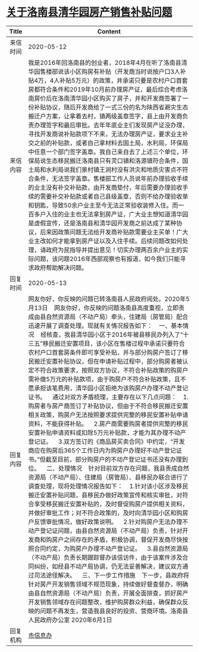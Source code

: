 # <a href="http://www.shangluo.gov.cn/zmhd/ldxxxx.jsp?urltype=leadermail.LeaderMailContentUrl&wbtreeid=1112&leadermailid=5838">关于洛南县清华园房产销售补贴问题</a>
| Title |                                                                                                                                                                                                                                                                                                                                                                                                                                                                                                                                       Content                                                                                                                                                                                                                                                                                                                                                                                                                                                                                                                                       |
|:-----:|-------------------------------------------------------------------------------------------------------------------------------------------------------------------------------------------------------------------------------------------------------------------------------------------------------------------------------------------------------------------------------------------------------------------------------------------------------------------------------------------------------------------------------------------------------------------------------------------------------------------------------------------------------------------------------------------------------------------------------------------------------------------------------------------------------------------------------------------------------------------------------------------------------------------------------------------------------------------------------------------------------------------------------------------------------------------------------------|
| 来信时间  | 2020-05-12                                                                                                                                                                                                                                                                                                                                                                                                                                                                                                                                                                                                                                                                                                                                                                                                                                                                                                                                                                                                                                                                          |
| 来信内容  | 我是2016年回洛南县的创业者，2018年4月在听了洛南县清华园售楼部说该小区购房有补贴（开发商当时说按户口3人补贴4万，4人补贴5万元）的政策，并承诺只要是农村户口首套房都符合条件和2019年10月前办理房产证，最后综合考虑洛南房价后在洛南清华园小区购买了房子，并和开发商签署了一份补贴协议，随后开发商给了一式三份的名为陕西省避灾生态搬迁户方案，让拿着去村，镇两级盖章签字，县上由开发商负责办理签字和最后审批。去年年底业主们发现房产证没办理，寻找开发商说补贴款项下不来，无法办理房产证，要求业主补交之前的补贴款，或者自己拿材料去国土局，水利局，环保局中任意一个部门签字盖章。我自己亲自去了上述三个单位，环保局说生态移民搬迁洛南县只有灵口镇和洛源镇符合条件，国土局和水利局说我们景村镇王涧村没有洪灾和地质灾害点不符合条件，无法签字盖章。售楼部工作人员说年前办理验收手续的业主没有补交补贴款，由开发商垫付，年后需要办理验收手续的需要补交补贴款或者自己县级盖章，否则不给办理验收单和钥匙，导致50余户业主至今无法正常验收装修入住。而一百多户入住的业主也无法拿到房产证，广大业主想知道清华园是虚假宣传，还是洛南县和清华园开发商之前达成了某种协议，后来因政策问题无法给开发商补贴款需要业主买单！广大业主改如何才能拿到房产证以及入住手续。后续问题改如何处理，请政府为民指导并提出意见！切实办理两百余户业主的实际问题，该问题2016年西部观察也有报道，如今我们只能寻求政府帮助解决问题。                                                                                                                                                                                                                                                                                                                                                                                                                       |
| 回复时间  | 2020-05-13                                                                                                                                                                                                                                                                                                                                                                                                                                                                                                                                                                                                                                                                                                                                                                                                                                                                                                                                                                                                                                                                          |
| 回复内容  | 网友你好，你反映的问题已转洛南县人民政府阅处。2020年5月13日    网友你好，你反映的问题洛南县高度重视，立即责成由县自然资源局（不动产局）牵头，住建局（房管局）配合迅速开展了调查处理。现就有关情况报告如下：    一、基本情况    经核查，我县清华园小区于2016年被县移民办列入了“十三五”移民搬迁安置项目，该小区在售楼过程中承诺只要符合农村户口首套房条件即可享受补贴，并与部分购房户签订了移民搬迁安置补贴协议，但在申请补贴过程中，部分购房者被认定不符合政策要求，按照双方协议，不符合补贴政策的购房户需补缴5万元的补贴款项，由于购房户不符合补贴政策，且不愿承担该笔费用，清华园小区拒绝为该购房户办理不动产登记证书。    通过对双方矛盾梳理，主要存在以下几点问题：    1.购房者与房产商签订了补贴协议，但由于不符合移民搬迁安置相关政策，购房户无法按照要求提供完整的移民安置补贴申请资料，不能获得补贴。    2.房产商需要购房者提供完整的移民安置补贴申请资料或扣除5万元补贴款，才能为其办理不动产登记证。    3.双方签订的《商品房买卖合同》中约定，“开发商应在购房后365个工作日内为购房户办理好不动产登记证书。”但截至目前，部分购房户的不动产登记证书还没有办理到位。    二、处理情况    针对目前双方存在问题，我县责成自然资源局（不动产局）、住建局（房管局）、县移民办联合进行了调查处理，现将处理情况报告如下：    1.针对该小区涉及移民搬迁安置补贴问题，县移民办做好政策宣传和核实审批，对符合享受移民搬迁安置补贴的，及时督促购房户提供相关资料，并做好审批工作；对不符合政策的，及时向清华园小区和购房户反馈审批情况，做好政策说明。    2.针对购房户无法办理不动产登记证问题，由县自然资源局（不动产局）负责，针对开发商和购房户之间存在的矛盾，积极协调，督促开发商尽快按照合同约定，为购房户办理不动产登记证。    3.县自然资源局（不动产局）负责长期跟踪督办该信访件，由于该案件涉及合同纠纷，如经县不动产局协调，仍无法妥善解决，建议双方通过司法途径解决。    三、下一步工作措施    下一步，县政府将针对房产开发销售领域不规范现象，持续做好督查督办，明确由县自然资源局（不动产局）负责，开展全面排查，抓好房产开发销售领域存在问题整改，维护购房群众利益，确保群众反映的问题不再发生，营造我县良好的投资、营商环境。洛南县人民政府办公室 2020年6月1日 |
| 回复机构  | <a href="../../categories/agencies/市信息办.md">市信息办</a>                                                                                                                                                                                                                                                                                                                                                                                                                                                                                                                                                                                                                                                                                                                                                                                                                                                                                                                                                                                                                                  |